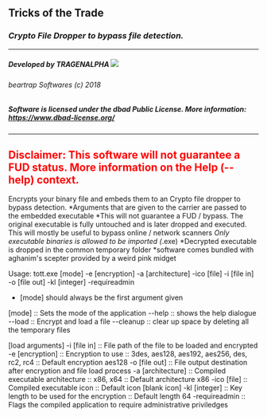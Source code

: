 ## Tricks of the Trade
### <i>Crypto File Dropper to bypass file detection.</i>
---
##### <b>Developed by <i>TRAGENALPHA</i></b> <img src="https://raw.githubusercontent.com/tragenalpha/tragenalpha.github.io/master/flare001.png"/>
###### beartrap Softwares (c) 2018

##### Software is licensed under the <i><b>dbad Public License</b></i>. More information: <i><a href="https://www.dbad-license.org/"> https://www.dbad-license.org/</a></i>
---
<span style="color:red;"><b>Disclaimer:</b> This software will not guarantee a FUD status. More information on the Help (--help) context.</span>
---
Encrypts your binary file and embeds them to an Crypto file dropper to bypass detection.
 *Arguments that are given to the carrier are passed to the embedded executable
 *This will not guarantee a FUD / bypass. The original executable is fully untouched and is later
 dropped and executed. This will mostly be useful to bypass online / network scanners
 *Only executable binaries is allowed to be imported (*.exe)
 *Decrypted executable is dropped in the common temporary folder
 *software comes bundled with aghanim's scepter provided by a weird pink midget

Usage: tott.exe [mode] -e [encryption] -a [architecture] -ico [file] -i [file in] -o [file out] -kl [integer] -requireadmin
 * [mode] should always be the first argument given

[mode] :: Sets the mode of the application
--help :: shows the help dialogue
--load  :: Encrypt and load a file
--cleanup :: clear up space by deleting all the temporary files

[load arguments]
-i [file in] :: File path of the file to be loaded and encrypted
-e [encryption] :: Encryption to use :: 3des, aes128, aes192, aes256, des, rc2, rc4 :: Default encryption aes128
-o [file out] :: File output destination after encryption and file load process
-a [architecture] :: Compiled executable architecture :: x86, x64 :: Default architecture x86
-ico [file] :: Compiled executable icon :: Default icon [blank icon]
-kl [integer] :: Key length to be used for the encryption :: Default length 64
-requireadmin :: Flags the compiled application to require administrative priviledges